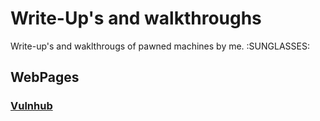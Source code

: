 # Write-Up's and walkthroughs
Write-up's and waklthrougs of pawned machines by me. :SUNGLASSES:
## WebPages
### [Vulnhub](https://www.vulnhub.com/)
